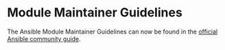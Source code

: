 # Module Maintainer Guidelines

The Ansible Module Maintainer Guidelines can now be found in the [official Ansible community guide](http://docs.ansible.com/ansible/latest/community/maintainers.html).
